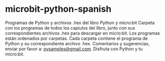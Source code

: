 # microbit-python-spanish
Programas de Python y archivos .hex del libro Python y micro:bit
Carpeta con los programas de todos los capiulos del libro, junto con sus correspondientes archivos .hex para descargar en micro:bit.
Los programas están ordenados por carpetas. Cada carpeta contiene el programa de Python y su correspondiente archivo .hex.
Comentarios y sugerencias, enviar por favor a: pysamples@gmail.com.
Disfruta con Python y tu micro:bit.
